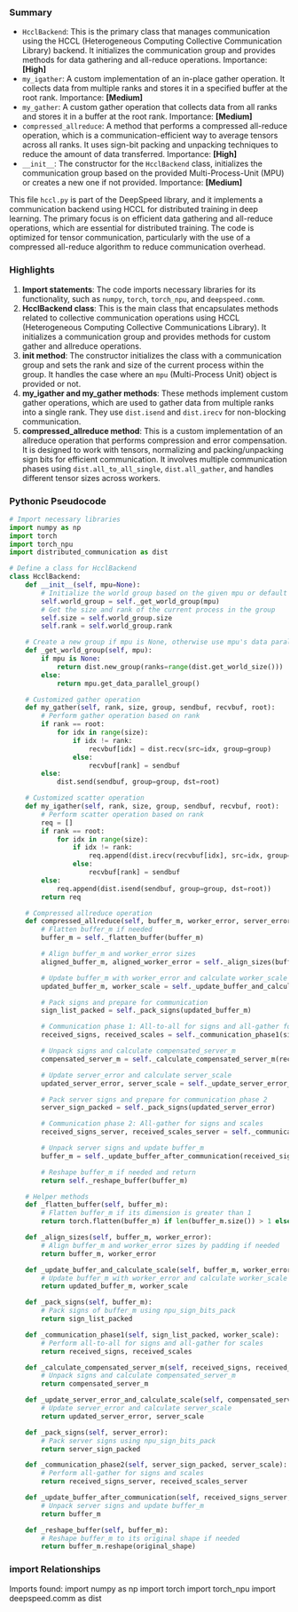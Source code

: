 

### Summary



* `HcclBackend`: This is the primary class that manages communication using the HCCL (Heterogeneous Computing Collective Communication Library) backend. It initializes the communication group and provides methods for data gathering and all-reduce operations. Importance: **[High]**
* `my_igather`: A custom implementation of an in-place gather operation. It collects data from multiple ranks and stores it in a specified buffer at the root rank. Importance: **[Medium]**
* `my_gather`: A custom gather operation that collects data from all ranks and stores it in a buffer at the root rank. Importance: **[Medium]**
* `compressed_allreduce`: A method that performs a compressed all-reduce operation, which is a communication-efficient way to average tensors across all ranks. It uses sign-bit packing and unpacking techniques to reduce the amount of data transferred. Importance: **[High]**
* `__init__`: The constructor for the `HcclBackend` class, initializes the communication group based on the provided Multi-Process-Unit (MPU) or creates a new one if not provided. Importance: **[Medium]** 

This file `hccl.py` is part of the DeepSpeed library, and it implements a communication backend using HCCL for distributed training in deep learning. The primary focus is on efficient data gathering and all-reduce operations, which are essential for distributed training. The code is optimized for tensor communication, particularly with the use of a compressed all-reduce algorithm to reduce communication overhead.

### Highlights



1. **Import statements**: The code imports necessary libraries for its functionality, such as `numpy`, `torch`, `torch_npu`, and `deepspeed.comm`.
2. **HcclBackend class**: This is the main class that encapsulates methods related to collective communication operations using HCCL (Heterogeneous Computing Collective Communications Library). It initializes a communication group and provides methods for custom gather and allreduce operations.
3. **__init__ method**: The constructor initializes the class with a communication group and sets the rank and size of the current process within the group. It handles the case where an `mpu` (Multi-Process Unit) object is provided or not.
4. **my_igather and my_gather methods**: These methods implement custom gather operations, which are used to gather data from multiple ranks into a single rank. They use `dist.isend` and `dist.irecv` for non-blocking communication.
5. **compressed_allreduce method**: This is a custom implementation of an allreduce operation that performs compression and error compensation. It is designed to work with tensors, normalizing and packing/unpacking sign bits for efficient communication. It involves multiple communication phases using `dist.all_to_all_single`, `dist.all_gather`, and handles different tensor sizes across workers.

### Pythonic Pseudocode

```python
# Import necessary libraries
import numpy as np
import torch
import torch_npu
import distributed_communication as dist

# Define a class for HcclBackend
class HcclBackend:
    def __init__(self, mpu=None):
        # Initialize the world group based on the given mpu or default to all ranks
        self.world_group = self._get_world_group(mpu)
        # Get the size and rank of the current process in the group
        self.size = self.world_group.size
        self.rank = self.world_group.rank

    # Create a new group if mpu is None, otherwise use mpu's data parallel group
    def _get_world_group(self, mpu):
        if mpu is None:
            return dist.new_group(ranks=range(dist.get_world_size()))
        else:
            return mpu.get_data_parallel_group()

    # Customized gather operation
    def my_gather(self, rank, size, group, sendbuf, recvbuf, root):
        # Perform gather operation based on rank
        if rank == root:
            for idx in range(size):
                if idx != rank:
                    recvbuf[idx] = dist.recv(src=idx, group=group)
                else:
                    recvbuf[rank] = sendbuf
        else:
            dist.send(sendbuf, group=group, dst=root)

    # Customized scatter operation
    def my_igather(self, rank, size, group, sendbuf, recvbuf, root):
        # Perform scatter operation based on rank
        req = []
        if rank == root:
            for idx in range(size):
                if idx != rank:
                    req.append(dist.irecv(recvbuf[idx], src=idx, group=group))
                else:
                    recvbuf[rank] = sendbuf
        else:
            req.append(dist.isend(sendbuf, group=group, dst=root))
        return req

    # Compressed allreduce operation
    def compressed_allreduce(self, buffer_m, worker_error, server_error, local_rank):
        # Flatten buffer_m if needed
        buffer_m = self._flatten_buffer(buffer_m)

        # Align buffer_m and worker_error sizes
        aligned_buffer_m, aligned_worker_error = self._align_sizes(buffer_m, worker_error)

        # Update buffer_m with worker_error and calculate worker_scale
        updated_buffer_m, worker_scale = self._update_buffer_and_calculate_scale(aligned_buffer_m, aligned_worker_error)

        # Pack signs and prepare for communication
        sign_list_packed = self._pack_signs(updated_buffer_m)

        # Communication phase 1: All-to-all for signs and all-gather for scales
        received_signs, received_scales = self._communication_phase1(sign_list_packed, worker_scale)

        # Unpack signs and calculate compensated_server_m
        compensated_server_m = self._calculate_compensated_server_m(received_signs, received_scales)

        # Update server_error and calculate server_scale
        updated_server_error, server_scale = self._update_server_error_and_calculate_scale(compensated_server_m, server_error)

        # Pack server signs and prepare for communication phase 2
        server_sign_packed = self._pack_signs(updated_server_error)

        # Communication phase 2: All-gather for signs and scales
        received_signs_server, received_scales_server = self._communication_phase2(server_sign_packed, server_scale)

        # Unpack server signs and update buffer_m
        buffer_m = self._update_buffer_after_communication(received_signs_server, received_scales_server)

        # Reshape buffer_m if needed and return
        return self._reshape_buffer(buffer_m)

    # Helper methods
    def _flatten_buffer(self, buffer_m):
        # Flatten buffer_m if its dimension is greater than 1
        return torch.flatten(buffer_m) if len(buffer_m.size()) > 1 else buffer_m

    def _align_sizes(self, buffer_m, worker_error):
        # Align buffer_m and worker_error sizes by padding if needed
        return buffer_m, worker_error

    def _update_buffer_and_calculate_scale(self, buffer_m, worker_error):
        # Update buffer_m with worker_error and calculate worker_scale
        return updated_buffer_m, worker_scale

    def _pack_signs(self, buffer_m):
        # Pack signs of buffer_m using npu_sign_bits_pack
        return sign_list_packed

    def _communication_phase1(self, sign_list_packed, worker_scale):
        # Perform all-to-all for signs and all-gather for scales
        return received_signs, received_scales

    def _calculate_compensated_server_m(self, received_signs, received_scales):
        # Unpack signs and calculate compensated_server_m
        return compensated_server_m

    def _update_server_error_and_calculate_scale(self, compensated_server_m, server_error):
        # Update server_error and calculate server_scale
        return updated_server_error, server_scale

    def _pack_signs(self, server_error):
        # Pack server signs using npu_sign_bits_pack
        return server_sign_packed

    def _communication_phase2(self, server_sign_packed, server_scale):
        # Perform all-gather for signs and scales
        return received_signs_server, received_scales_server

    def _update_buffer_after_communication(self, received_signs_server, received_scales_server):
        # Unpack server signs and update buffer_m
        return buffer_m

    def _reshape_buffer(self, buffer_m):
        # Reshape buffer_m to its original shape if needed
        return buffer_m.reshape(original_shape)
```


### import Relationships

Imports found:
import numpy as np
import torch
import torch_npu
import deepspeed.comm as dist
